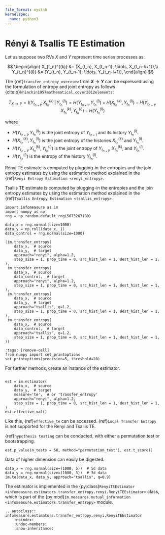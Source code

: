```yaml
---
file_format: mystnb
kernelspec:
  name: python3
---
```


# Rényi & Tsallis TE Estimation
Let us suppose two RVs $X$ and $Y$ represent time series processes as:

$$
\begin{align}
X_{t_n}^{(k)} &= (X_{t_n}, X_{t_n-1}, \ldots, X_{t_n-k+1}),\\
Y_{t_n}^{(l)} &= (Y_{t_n}, Y_{t_n-1}, \ldots, Y_{t_n-l+1}),
\end{align}
$$

The {ref}`transfer_entropy_overview` from **$X \to Y$** can be expressed using the formulation of entropy and joint entropy as follows {cite:p}`khinchin1957mathematical,cover2012elements`:

$$
T_{X \rightarrow Y} = I(Y_{t_{n+1}} ; X_{t_n}^{(k)} \,|\, Y_{t_n}^{(l)}) = H(Y_{t_{n+1}}, Y_{t_n}^{(l)}) + H(X_{t_n}^{(k)}, Y_{t_n}^{(l)}) - H(Y_{t_{n+1}}, X_{t_n}^{(k)}, Y_{t_n}^{(l)}) - H(Y_{t_n}^{(l)})
$$

where
- $H(Y_{t_{n+1}}, Y_{t_n}^{(l)})$ is the joint entropy of $Y_{t_{n+1}}$ and its history $Y_{t_n}^{(l)}$.
- $H(X_{t_n}^{(k)}, Y_{t_n}^{(l)})$ is the joint entropy of the histories $X_{t_n}^{(k)}$ and $Y_{t_n}^{(l)}$.
- $H(Y_{t_{n+1}}, X_{t_n}^{(k)}, Y_{t_n}^{(l)})$ is the joint entropy of $Y_{t_{n+1}}$, $X_{t_n}^{(k)}$, and $Y_{t_n}^{(l)}$.
- $H(Y_{t_n}^{(l)})$ is the entropy of the history $Y_{t_n}^{(l)}$.

Rényi TE estimate is computed by plugging-in the entropies and the join entropy estimates by using the estimation method explained in the {ref}`Rényi Entropy Estimation <renyi_entropy>`.

Tsallis TE estimate is computed by plugging-in the entropies and the join entropy estimates by using the estimation method explained in the {ref}`Tsallis Entropy Estimation <tsallis_entropy>`.

```{code-cell}
import infomeasure as im
import numpy as np
rng = np.random.default_rng(5673267189)

data_x = rng.normal(size=1000)
data_y = np.roll(data_x, 1)
data_control = rng.normal(size=1000)

(im.transfer_entropy(
    data_x,  # source
    data_y,  # target
    approach="renyi", alpha=1.2,
    step_size = 1, prop_time = 0, src_hist_len = 1, dest_hist_len = 1,
),
 im.transfer_entropy(
    data_x,  # source
    data_control,  # target
    approach="renyi", alpha=1.2,
    step_size = 1, prop_time = 0, src_hist_len = 1, dest_hist_len = 1,
),
 im.transfer_entropy(
    data_x,  # source
    data_y,  # target
    approach="tsallis", q=1.2,
    step_size = 1, prop_time = 0, src_hist_len = 1, dest_hist_len = 1,
),
 im.transfer_entropy(
    data_x,  # source
    data_control,  # target
    approach="tsallis", q=1.2,
    step_size = 1, prop_time = 0, src_hist_len = 1, dest_hist_len = 1,
))
```

```{code-cell}
:tags: [remove-cell]
from numpy import set_printoptions
set_printoptions(precision=5, threshold=20)
```

For further methods, create an instance of the estimator.

```{code-cell}

est = im.estimator(
    data_x,  # source
    data_y,  # target
    measure='te',  # or 'transfer_entropy'
    approach="renyi", alpha=1.2,
    step_size = 1, prop_time = 0, src_hist_len = 1, dest_hist_len = 1,
)
est.effective_val()
```

Like this, {ref}`effective_te` can be accessed.
{ref}`Local Transfer Entropy` is not supported for the Renyi and Tsallis TE.

{ref}`hypothesis testing` can be conducted, with either a permutation test or bootstrapping.

```{code-cell}
est.p_value(n_tests = 50, method="permutation_test"), est.t_score()
```

Data of higher dimension can easily be digested.

```{code-cell}
data_x = rng.normal(size=(1000, 5))  # 5d data
data_y = rng.normal(size=(1000, 3))  # 3d data
im.te(data_x, data_y, approach="tsallis", q=0.9)
```

The estimator is implemented in the {py:class}`RenyiTEEstimator <infomeasure.estimators.transfer_entropy.renyi.RenyiTEEstimator>` class,
which is part of the {py:mod}`im.measures.mutual_information <infomeasure.estimators.transfer_entropy>` module.

```{eval-rst}
.. autoclass:: infomeasure.estimators.transfer_entropy.renyi.RenyiTEEstimator
    :noindex:
    :undoc-members:
    :show-inheritance:
```
